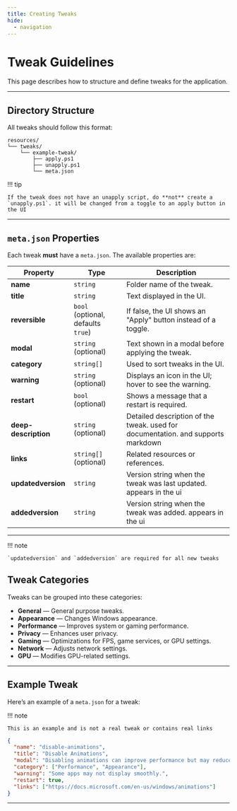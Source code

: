 ```yaml
---
title: Creating Tweaks
hide:
  - navigation
---
```


# Tweak Guidelines

This page describes how to structure and define tweaks for the application.

---

## Directory Structure

All tweaks should follow this format:

```text
resources/
└── tweaks/
    └── example-tweak/
        ├── apply.ps1
        ├── unapply.ps1
        └── meta.json
```

!!! tip

    If the tweak does not have an unapply script, do **not** create a `unapply.ps1`. it will be changed from a toggle to an apply button in the UI

---

## `meta.json` Properties

Each tweak **must** have a `meta.json`. The available properties are:

| Property             | Type                               | Description                                                                      |
| -------------------- | ---------------------------------- |--------------------------------------------------------------------------------|
| **name**             | `string`                           | Folder name of the tweak.                                                        |
| **title**            | `string`                           | Text displayed in the UI.                                                        |
| **reversible**       | `bool` (optional, defaults `true`) | If false, the UI shows an "Apply" button instead of a toggle.                    |
| **modal**            | `string` (optional)                | Text shown in a modal before applying the tweak.                                 |
| **category**         | `string[]`                         | Used to sort tweaks in the UI.                                                   |
| **warning**          | `string` (optional)                | Displays an icon in the UI; hover to see the warning.                            |
| **restart**          | `bool` (optional)                  | Shows a message that a restart is required.                                      |
| **deep-description** | `string` (optional)                | Detailed description of the tweak. used for documentation. and supports markdown |
| **links**            | `string[]` (optional)              | Related resources or references.                                                 |
| **updatedversion**  | `string`              | Version string when the tweak was last updated. appears in the ui                                           |
| **addedversion**     | `string`              | Version string when the tweak was added. appears in the ui                                            |

---

!!! note

    `updatedversion` and `addedversion` are required for all new tweaks

## Tweak Categories

Tweaks can be grouped into these categories:

- **General** — General purpose tweaks.
- **Appearance** — Changes Windows appearance.
- **Performance** — Improves system or gaming performance.
- **Privacy** — Enhances user privacy.
- **Gaming** — Optimizations for FPS, game services, or GPU settings.
- **Network** — Adjusts network settings.
- **GPU** — Modifies GPU-related settings.

---

## Example Tweak

Here’s an example of a `meta.json` for a tweak:

!!! note

    This is an example and is not a real tweak or contains real links

```json
{
  "name": "disable-animations",
  "title": "Disable Animations",
  "modal": "Disabling animations can improve performance but may reduce visual effects.",
  "category": ["Performance", "Appearance"],
  "warning": "Some apps may not display smoothly.",
  "restart": true,
  "links": ["https://docs.microsoft.com/en-us/windows/animations"]
}
```

---

